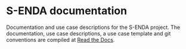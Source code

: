 # S-ENDA documentation

Documentation and use case descriptions for the S-ENDA project. The documentation, use case descriptions, a use case template and git conventions are compiled at [Read the Docs](https://s-enda-documentation.readthedocs.io/en/latest/).

